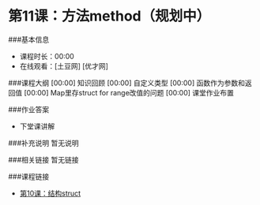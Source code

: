 第11课：方法method（规划中）
==========================

###基本信息
- 课程时长：00:00
- 在线观看：[土豆网] [优才网]

###课程大纲
	[00:00] 知识回顾
	[00:00] 自定义类型
	[00:00] 函数作为参数和返回值
	[00:00] Map里存struct for range改值的问题
	[00:00] 课堂作业布置
	
###作业答案
- 下堂课讲解

###补充说明
暂无说明

###相关链接
暂无链接

###课程链接
- [第10课：结构struct](../lecture10/lecture10.md)